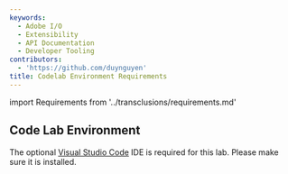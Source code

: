 ```yaml
---
keywords:
  - Adobe I/O
  - Extensibility
  - API Documentation
  - Developer Tooling
contributors:
  - 'https://github.com/duynguyen'
title: Codelab Environment Requirements
---
```


import Requirements from '../transclusions/requirements.md'

<Requirements/>

## Code Lab Environment

The optional [Visual Studio Code](../../get_started/app_builder_get_started/set-up.md#optional-tool) IDE is required for this lab. Please make sure it is installed.
